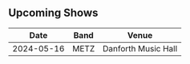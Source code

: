## Upcoming Shows

| Date       | Band | Venue               |
| ---------- | ---- | ------------------- |
| 2024-05-16 | METZ | Danforth Music Hall |
